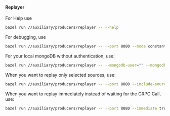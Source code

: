 #### Replayer

For Help use
```bash
bazel run //auxiliary/producers/replayer -- --help
```

For debugging, use
```bash
bazel run //auxiliary/producers/replayer -- --port 8080 --mode constant --replay-log debug
```

For your local mongoDB without authentication, use:
```bash
bazel run //auxiliary/producers/replayer -- --mongodb-user="" --mongodb-password="" --port 8080
```

When you want to replay only selected sources, use:
```bash
bazel run //auxiliary/producers/replayer -- --port 8080 --include-sources LIVE_TRAIN_DATA
```

When you want to replay immediately instead of waiting for the GRPC Call, use:
```bash
bazel run //auxiliary/producers/replayer -- --port 8080 --immediate true --include-sources LIVE_TRAIN_DATA
```